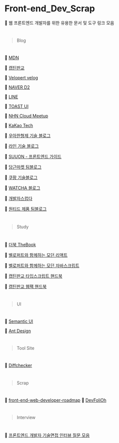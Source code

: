 # Front-end_Dev_Scrap

📌 웹 프론트엔드 개발자를 위한 유용한 문서 및 도구 링크 모음

#

> Blog

#

📄 [MDN](https://developer.mozilla.org/ko/)

📄 [캡틴판교](https://joshua1988.github.io/)

📄 [Velopert velog](https://velog.io/@velopert)

📄 [NAVER D2](https://d2.naver.com/home)

📄 [LINE](https://engineering.linecorp.com/ko/)

📄 [TOAST UI](https://ui.toast.com/weekly-pick/ko)

📄 [NHN Cloud Meetup](https://meetup.toast.com/)

📄 [KaKao Tech](https://tech.kakao.com/blog/)

📄 [우아한형제 기술 블로그](https://woowabros.github.io/)

📄 [라인 기술 블로그](https://engineering.linecorp.com/ko/blog/category/front-end-ko/)

📄 [SUUON - 프론트엔드 가이드](https://suuon.com/guide)

📄 [당근마켓 팀블로그](https://medium.com/daangn)

📄 [쿠팡 기술블로그](https://medium.com/coupang-tech/technote/home)

📄 [WATCHA 블로그](https://medium.com/watcha)

📄 [개발자스럽다](https://blog.gaerae.com/)

📄 [원티드 제품 팀블로그](https://medium.com/wantedjobs)

#

> Study

#

📄 [더북 TheBook](https://thebook.io/)

📄 [벨로퍼트와 함께하는 모던 리액트](https://developer.mozilla.org/ko/)

📄 [벨로퍼트와 함께하는 모던 자바스크립트](https://developer.mozilla.org/ko/)

📄 [캡틴판교 타입스크립트 핸드북](https://joshua1988.github.io/ts/guide/type-inference.html#%ED%83%80%EC%9E%85-%EC%B6%94%EB%A1%A0-type-inference)

📄 [캡틴판교 웹팩 핸드북](https://joshua1988.github.io/webpack-guide/)

#

> UI

#

📄 [Semantic UI](https://semantic-ui.com/)

📄 [Ant Design](https://ant.design/)

#

> Tool Site

#

📄 [Diffchecker](https://www.diffchecker.com/)

#

> Scrap

#

📄 [front-end-web-developer-roadmap](https://javascript.plainenglish.io/the-front-end-web-developer-roadmap-for-2021-bcf88c5d4ccd)
📄 [DevFoliOh](https://devfolio.kr/)

#

> Interview

#

📄 [프론트엔드 개발자 기술면접 인터뷰 질문 모음](https://realmojo.tistory.com/300)
